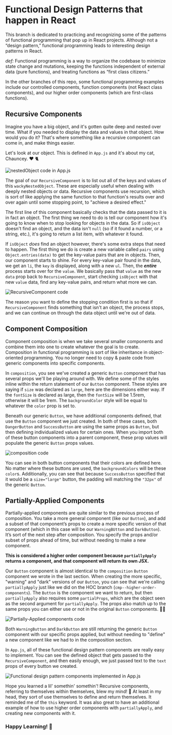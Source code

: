 # Functional Design Patterns that happen in React

This branch is dedicated to practicing and recognizing some of the patterns of functional programming that pop up in React projects. Although not a “design pattern,” functional programming leads to interesting design patterns in React. 

_def:_ Functional programming is a way to organize the codebase to minimize state change and mutations, keeping the functions independent of external data (pure functions), and treating functions as “first class citizens.” 

In the other branches of this repo, some functional programming examples include our controlled components, function components (not React class components), and our higher order components (which are first-class functions).

## Recursive Components

Imagine you have a big object, and it's gotten quite deep and nested over time. What if you needed to display the data and values in that object. How would you do it? That's where something like a recursive component can come in, and make things easier. 

Let's look at our object. This is defined in `App.js` and it's about my cat, Chauncey. ❤️ 🐈 

![nestedObject code in App.js](/public/nestedObject.png)

The goal of our `RecursiveComponent` is to list out all of the keys and values of this `wackyNestedObject`. These are especially useful when dealing with deeply nested objects or data. Recursive components use recursion, which is sort of like applying the same function to that function's results over and over again until some stopping point, to "achieve a desired effect." 

The first line of this component basically checks that the data passed to it is in fact an object. The first thing we need to do is tell our component how it's going to know when to stop looking for objects in the data. So if `isObject` doesn't find an object, and the data isn't `null` (so if it found a number, or a string, etc.), it's going to return a list item, with whatever it found. 

If `isObject` _does_ find an object however, there's some extra steps that need to happen. The first thing we do is create a new variable called `pairs` using `Object.entries(data)` to get the key-value pairs that are in objects. Then, our component starts to shine. For every key-value pair found in the data, we get an `li`, the `key` is displayed, along with a new `ul`. Then, the **_entire_** process starts over for the `value`. We basically pass that `value` as the new `data` prop back to `RecursiveComponent`, start checking `isObject` with that new `value` data, find any key-value pairs, and return what more we can.  

![RecursiveComponent code](/public/RecursiveComponent.png)

The reason you want to define the stopping condition first is so that if `RecursiveComponent` finds something that isn't an object, the process stops, and we can continue on through the data object until we're out of data. 

## Component Composition

Component composition is when we take several smaller components and combine them into one to create whatever the goal is to create. Composition in functional programming is sort of like inheritance in object-oriented programming. You no longer need to copy & paste code from generic components into specific components.

In `composition`, you see we've created a generic `Button` component that has several props we'll be playing around with. We define some of the styles inline within the return statement of our `Button` component. These styles are saying if `size` was declared as `large`, here are the dimensions either way. If the `fontSize` is declared as large, then the `fontSize` will be 1.5rem, otherwise it will be 1rem. The `backgroundColor` style will be equal to whatever the `color` prop is set to. 

Beneath our generic `Button`, we have additional components defined, that use the `Button` component we just created. In both of these cases, both `DangerButton` and `SuccessButton` are using the same props as `Button`, but then defining individualized values for certain ones. When you import both of these button components into a parent component, these prop values will populate the generic `Button` props values.

![composition code](/public/composition.png)

You can see in both button components that their colors are defined here. No matter where these buttons are used, the `backgroundColors` will be these `color`s. Additionally, you can see that because `SuccessButton` specified that it would be a `size="large"` button, the padding will matching the `"32px"` of the generic `Button`.

## Partially-Applied Components

Partially-applied components are quite similar to the previous process of composition. You take a more general component (like our `Button`), and add a subset of that component’s props to create a more specific version of that component (which in this case will be our `WarningBUtton` and `DarkButton`). It’s sort of the next step after composition. You specify the props and/or subset of props ahead of time, but without needing to make a new component. 

**This is considered a higher order component because `partiallyApply` returns a component, and that component will return its own JSX.** 

Our `Button` component is almost identical to the `composition` `Button` component we wrote in the last section. When creating the more specific, "warning" and "dark" versions of our `Button`, you can see that we're calling `partiallyApply` just like we did on the HOC branch (`cmp--higher-order-components`). The `Button` is the component we want to return, but then `partiallyApply` also requires some `partialProps`, which are the object seen as the second argument for `partiallyApply`. The props also match up to the same props you can either use or not in the original `Button` components. 😮‍💨

![Partially-Applied components code](/public/partiallyApply.png)

Both `WarningButton` and `DarkButton` are still returning the generic `Button` component with our specific props applied, but without needing to "define" a new component like we had to in the composition section.

In `App.js`, all of these functional design pattern components are really easy to implement. You can see the defined object that gets passed to the `RecursiveComponent`, and then easily enough, we just passed text to the `text` props of every button we created.

![Functional design pattern components implemented in App.js](/public/App_fdp.png)

Hope you learned a lil' somethin' somethin'! Recursive components, referring to themselves within themselves, blew my mind! 🤯 At least in my head, they sort of use themselves to define and return themselves. It reminded me of the `this` keyword. It was also great to have an additional example of how to use higher order components with `partiallyApply`, and creating new components with it.

### **Happy Learning! 🚀**

